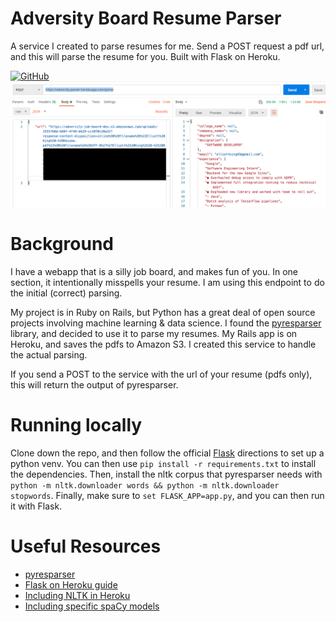# Adversity Board Resume Parser
A service I created to parse resumes for me. Send a POST request a pdf url, and this will parse the resume for you. Built with Flask on Heroku.

[![GitHub](https://img.shields.io/badge/license-GPL-blue.svg)](https://github.com/elliott-king/hostile-board-parser/blob/master/LICENSE)
![Example Request](example_request.png)

# Background
I have a webapp that is a silly job board, and makes fun of you. In one section, it intentionally misspells your resume. I am using this endpoint to do the initial (correct) parsing.

My project is in Ruby on Rails, but Python has a great deal of open source projects involving machine learning & data science. I found the [pyresparser](https://github.com/OmkarPathak/pyresparser) library, and decided to use it to parse my resumes. My Rails app is on Heroku, and saves the pdfs to Amazon S3. I created this service to handle the actual parsing. 

If you send a POST to the service with the url of your resume (pdfs only), this will return the output of pyresparser.

# Running locally
Clone down the repo, and then follow the official [Flask](https://flask.palletsprojects.com/en/1.1.x/) directions to set up a python venv. You can then use `pip install -r requirements.txt` to install the dependencies. Then, install the nltk corpus that pyresparser needs with `python -m nltk.downloader words && python -m nltk.downloader stopwords`. Finally, make sure to `set FLASK_APP=app.py`, and you can then run it with Flask.

# Useful Resources
- [pyresparser](https://github.com/OmkarPathak/pyresparser)
- [Flask on Heroku guide](https://stackabuse.com/deploying-a-flask-application-to-heroku/)
- [Including NLTK in Heroku](https://devcenter.heroku.com/articles/python-nltk)
- [Including specific spaCy models](https://spacy.io/usage/models#models-download)